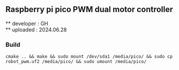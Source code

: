 ## Raspberry pi pico PWM dual motor controller

** developer : GH  
** uploaded : 2024.06.28  


### Build

```
cmake .. && make && sudo mount /dev/sda1 /media/pico/ && sudo cp robot_pwm.uf2 /media/pico/ && sudo umount /media/pico/

```